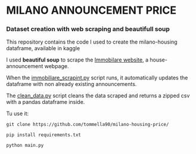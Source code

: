 # MILANO ANNOUNCEMENT PRICE 
### Dataset creation with web scraping and beautifull soup

This repository contains the code I used to create the milano-housing dataframe, available in kaggle

I used **beautiful soup** to scrape the [Immobilare website](https://www.immobiliare.it/vendita-case/milano/?criterio=rilevanza), a house-announcement webpage. 

When the [immobiliare_scrapint.py](https://github.com/tommella90/milano-housing-price/blob/main/immobiliare_scraping.py) script runs, it automatically updates the dataframe 
with non already existing announcements. 

The [clean_data.py](https://github.com/tommella90/milano-housing-price/blob/main/clean_data.py) script cleans the data scraped and returns a zipped csv with a pandas 
dataframe inside. 

Tu use it: 

```
git clone https://github.com/tommella90/milano-housing-price/
```

```
pip install requirements.txt
```

```
python main.py
```

